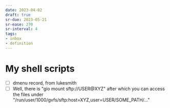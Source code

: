 ```yaml
---
date: 2023-04-02
draft: true
sr-due: 2023-05-21
sr-ease: 270
sr-interval: 4
tags:
- inbox
- definition
---
```


# My shell scripts


- [ ] dmenu record, from lukesmith
- [ ] Well, there is "gio mount sftp://USER@XYZ" after which you can access the
      files under "/run/user/1000/gvfs/sftp:host=XYZ,user=USER/SOME_PATH/…"